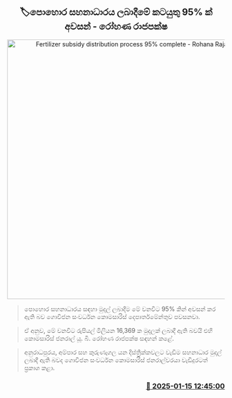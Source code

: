 <p align='center'><b><h2 align='center' title='Fertilizer subsidy distribution process 95% complete - Rohana Rajapaksa'>🏷පොහොර සහනාධාරය ලබාදීමේ කටයුතු 95% ක් අවසන් - රෝහණ රාජපක්​ෂ</h2></b></p>
<p align='center'><img src='https://helakuru.sgp1.cdn.digitaloceanspaces.com/esana/images/lib/pohora-archived.jpg' width='600' alt='Fertilizer subsidy distribution process 95% complete - Rohana Rajapaksa'></p>

> පොහොර සහනාධාරය සඳහා මුදල් ලබාදීම මේ වනවිට 95% කින් අවසන් කර ඇති බව ගොවිජන සංවර්ධන කොමසාරිස් දෙපාර්තමේන්තුව පවසනවා.

> ඒ අනුව, මේ වනවිට රුපියල් මිලියන 16,369 ක මුදලක් ලබාදී ඇති බවයි එහි කොමසාරිස් ජනරාල් යූ. බී. රෝහණ රාජපක්ෂ සඳහන් කළේ.

> අනුරාධපුරය, අම්පාර සහ කුරුණෑගල යන දිස්ත්‍රික්කවලට වැඩිම සහනාධාර මුදල් ලබාදී ඇති බවද ගොවිජන සංවර්ධන කොමසාරිස් ජනරාල්වරයා වැඩිදුරටත් ප්‍රකාශ කළා.



<h3 align='right'><a href='https://www.helakuru.lk/esana/p/106584/'>📅 2025-01-15 12:45:00</a></h3>

